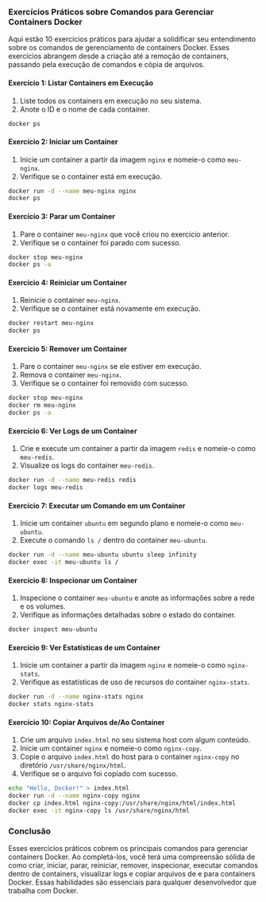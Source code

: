 ### Exercícios Práticos sobre Comandos para Gerenciar Containers Docker

Aqui estão 10 exercícios práticos para ajudar a solidificar seu entendimento sobre os comandos de gerenciamento de
containers Docker. Esses exercícios abrangem desde a criação até a remoção de containers, passando pela execução de
comandos e cópia de arquivos.

#### Exercício 1: Listar Containers em Execução

1. Liste todos os containers em execução no seu sistema.
2. Anote o ID e o nome de cada container.

```sh
docker ps
```

#### Exercício 2: Iniciar um Container

1. Inicie um container a partir da imagem `nginx` e nomeie-o como `meu-nginx`.
2. Verifique se o container está em execução.

```sh
docker run -d --name meu-nginx nginx
docker ps
```

#### Exercício 3: Parar um Container

1. Pare o container `meu-nginx` que você criou no exercício anterior.
2. Verifique se o container foi parado com sucesso.

```sh
docker stop meu-nginx
docker ps -a
```

#### Exercício 4: Reiniciar um Container

1. Reinicie o container `meu-nginx`.
2. Verifique se o container está novamente em execução.

```sh
docker restart meu-nginx
docker ps
```

#### Exercício 5: Remover um Container

1. Pare o container `meu-nginx` se ele estiver em execução.
2. Remova o container `meu-nginx`.
3. Verifique se o container foi removido com sucesso.

```sh
docker stop meu-nginx
docker rm meu-nginx
docker ps -a
```

#### Exercício 6: Ver Logs de um Container

1. Crie e execute um container a partir da imagem `redis` e nomeie-o como `meu-redis`.
2. Visualize os logs do container `meu-redis`.

```sh
docker run -d --name meu-redis redis
docker logs meu-redis
```

#### Exercício 7: Executar um Comando em um Container

1. Inicie um container `ubuntu` em segundo plano e nomeie-o como `meu-ubuntu`.
2. Execute o comando `ls /` dentro do container `meu-ubuntu`.

```sh
docker run -d --name meu-ubuntu ubuntu sleep infinity
docker exec -it meu-ubuntu ls /
```

#### Exercício 8: Inspecionar um Container

1. Inspecione o container `meu-ubuntu` e anote as informações sobre a rede e os volumes.
2. Verifique as informações detalhadas sobre o estado do container.

```sh
docker inspect meu-ubuntu
```

#### Exercício 9: Ver Estatísticas de um Container

1. Inicie um container a partir da imagem `nginx` e nomeie-o como `nginx-stats`.
2. Verifique as estatísticas de uso de recursos do container `nginx-stats`.

```sh
docker run -d --name nginx-stats nginx
docker stats nginx-stats
```

#### Exercício 10: Copiar Arquivos de/Ao Container

1. Crie um arquivo `index.html` no seu sistema host com algum conteúdo.
2. Inicie um container `nginx` e nomeie-o como `nginx-copy`.
3. Copie o arquivo `index.html` do host para o container `nginx-copy` no diretório `/usr/share/nginx/html`.
4. Verifique se o arquivo foi copiado com sucesso.

```sh
echo "Hello, Docker!" > index.html
docker run -d --name nginx-copy nginx
docker cp index.html nginx-copy:/usr/share/nginx/html/index.html
docker exec -it nginx-copy ls /usr/share/nginx/html
```

### Conclusão

Esses exercícios práticos cobrem os principais comandos para gerenciar containers Docker. Ao completá-los, você terá uma
compreensão sólida de como criar, iniciar, parar, reiniciar, remover, inspecionar, executar comandos dentro de
containers, visualizar logs e copiar arquivos de e para containers Docker. Essas habilidades são essenciais para
qualquer desenvolvedor que trabalha com Docker.